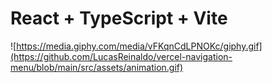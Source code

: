 # React + TypeScript + Vite


![https://media.giphy.com/media/vFKqnCdLPNOKc/giphy.gif](https://github.com/LucasReinaldo/vercel-navigation-menu/blob/main/src/assets/animation.gif)

